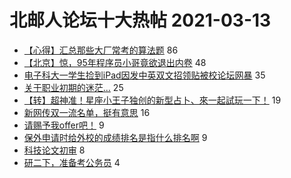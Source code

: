 # 北邮人论坛十大热帖 2021-03-13

- [【心得】汇总那些大厂常考的算法题](https://bbs.byr.cn/article/Job/2127307) 86
- [【北京】惊，95年程序员小哥竟欲退出内卷](https://bbs.byr.cn/article/Friends/1987986) 48
- [电子科大一学生捡到iPad因发中英双文招领贴被校论坛网暴](https://bbs.byr.cn/article/Talking/6261233) 35
- [关于职业初期的迷茫...](https://bbs.byr.cn/article/WorkLife/1163370) 25
- [【转】超神准！星座小王子独创的新型占卜、來一起試玩一下！](https://bbs.byr.cn/article/Constellations/326533) 19
- [新网传双一流名单，挺有意思](https://bbs.byr.cn/article/Picture/3282888) 16
- [请赐予我offer吧！](https://bbs.byr.cn/article/GoAbroad/368912) 9
- [保外申请时给外校的成绩排名是指什么排名啊](https://bbs.byr.cn/article/AimGraduate/1202962) 9
- [科技论文初审](https://bbs.byr.cn/article/Paper/43476) 8
- [研二下，准备考公务员](https://bbs.byr.cn/article/CivilServant/45705) 4


